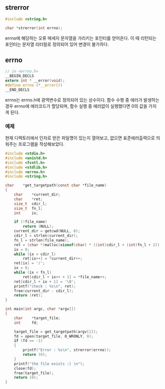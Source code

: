 ## strerror

```c
#include <string.h>

char *strerror(int errno);
```

errno에 해당하는 오류 메세지 문자열을 가리키는 포인터를 얻어온다. 이 때 리턴되는 포인터는 문자열 리터럴로 정의되어 있어 변경이 불가하다.


## errno

```c
// in <errno.h>
__BEGIN_DECLS
extern int * __error(void);
#define errno (*__error())
__END_DECLS
```

 errno는 errno.h에 광역변수로 정의되어 있는 상수이다. 함수 수행 중 에러가 발생하는 경우 errno에 에러코드가 할당되며, 함수 실행 중 에러없이 실행했다면 0의 값을 가지게 된다.


### 예제

현재 디렉토리에서 인자로 받은 파일명이 있는지 열어보고, 없으면 표준에러출력으로 띄워주는 프로그램을 작성해보았다.

```c
#include <stdio.h>
#include <unistd.h>
#include <fcntl.h>
#include <stdlib.h>
#include <errno.h>
#include <string.h>

char	*get_targetpath(const char *file_name)
{
	char	*current_dir;
	char	*ret;
	size_t	cdir_l;
	size_t	fn_l;
	int		ix;

	if (!file_name)
		return (NULL);
	current_dir = getcwd(NULL, 0);
	cdir_l = strlen(current_dir);
	fn_l = strlen(file_name);
	ret = (char *)malloc(sizeof(char) * ((int)cdir_l + (int)fn_l + 2));
	ix = 0;
	while (ix < cdir_l)
		ret[ix++] = *current_dir++;
	ret[ix] = '/';
	ix = 0;
	while (ix < fn_l)
		ret[cdir_l + ix++ + 1] = *file_name++;
	ret[cdir_l + ix + 1] = '\0';
	printf("check : %s\n", ret);
	free(current_dir - cdir_l);
	return (ret);
}

int main(int argc, char *argv[])
{
	char	*target_file;
	int		fd;

	target_file = get_targetpath(argv[1]);
	fd = open(target_file, O_WRONLY, 0);
	if (fd == -1)
	{
		printf("Error : %s\n", strerror(errno));
		return (0);
	}
	printf("the file exists :) \n");
	close(fd);
	free(target_file);
	return (0);
}

```